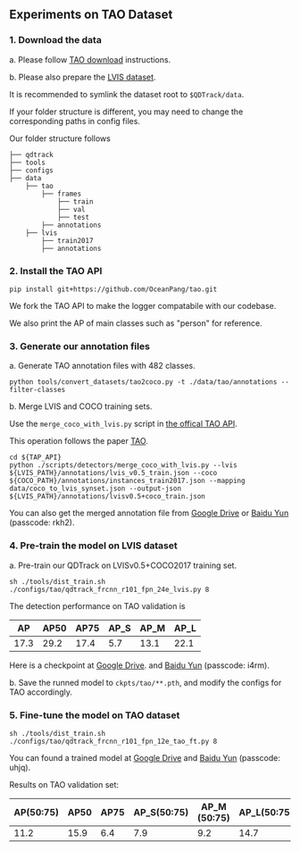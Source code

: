 ## Experiments on TAO Dataset


### 1. Download the data
a. Please follow [TAO download](https://github.com/TAO-Dataset/tao/blob/master/docs/download.md) instructions.

b. Please also prepare the [LVIS dataset](https://www.lvisdataset.org/).

It is recommended to symlink the dataset root to `$QDTrack/data`.

If your folder structure is different, you may need to change the corresponding paths in config files.

Our folder structure follows

```
├── qdtrack
├── tools
├── configs
├── data
    ├── tao
        ├── frames
            ├── train
            ├── val
            ├── test
        ├── annotations
    ├── lvis
        ├── train2017
        ├── annotations    
```

### 2. Install the TAO API

```shell
pip install git+https://github.com/OceanPang/tao.git
```

We fork the TAO API to make the logger compatabile with our codebase. 

We also print the AP of main classes such as "person" for reference. 

### 3. Generate our annotation files

a. Generate TAO annotation files with 482 classes.
```shell
python tools/convert_datasets/tao2coco.py -t ./data/tao/annotations --filter-classes
```

b. Merge LVIS and COCO training sets.

Use the `merge_coco_with_lvis.py` script in [the offical TAO API](https://github.com/TAO-Dataset/tao/blob/master/scripts/detectors/merge_coco_with_lvis.py).

This operation follows the paper [TAO](https://taodataset.org/).

```shell
cd ${TAP_API}
python ./scripts/detectors/merge_coco_with_lvis.py --lvis ${LVIS_PATH}/annotations/lvis_v0.5_train.json --coco ${COCO_PATH}/annotations/instances_train2017.json --mapping data/coco_to_lvis_synset.json --output-json ${LVIS_PATH}/annotations/lvisv0.5+coco_train.json
```

You can also get the merged annotation file from [Google Drive](https://drive.google.com/file/d/1v_q0eWpKgVDMvmjQ8pBKPgHQQ8SLhLx0/view?usp=sharing) or [Baidu Yun](https://pan.baidu.com/s/1XnwJ5FqsA_neV0MSXu42hg) (passcode: rkh2).

### 4. Pre-train the model on LVIS dataset

a. Pre-train our QDTrack on LVISv0.5+COCO2017 training set.

```shell
sh ./tools/dist_train.sh ./configs/tao/qdtrack_frcnn_r101_fpn_24e_lvis.py 8
```

The detection performance on TAO validation is

| AP | AP50 | AP75 | AP_S | AP_M | AP_L |
|----|------|------|------|------|------|
|17.3| 29.2 | 17.4 | 5.7  | 13.1 | 22.1 |

Here is a checkpoint at [Google Drive](https://drive.google.com/file/d/1XYe4BiYbBQIGMSuI5Ht6KXtuCEI4MTY4/view?usp=sharing). and [Baidu Yun](https://pan.baidu.com/s/1P1vMNeHHNgrl0kdV9upfjg) (passcode: i4rm).

b. Save the runned model to `ckpts/tao/**.pth`, and modify the configs for TAO accordingly.


### 5. Fine-tune the model on TAO dataset

```shell
sh ./tools/dist_train.sh ./configs/tao/qdtrack_frcnn_r101_fpn_12e_tao_ft.py 8
```
You can found a trained model at [Google Drive](https://drive.google.com/file/d/1JtZ9UA0-b9LDor1NHtk8A-g83X7-T89X/view?usp=sharing) and [Baidu Yun](https://pan.baidu.com/s/1DxQNu_JgkEpwfjPPVStcEg) (passcode: uhjq).

Results on TAO validation set:

| AP(50:75) | AP50 | AP75 | AP_S(50:75) | AP_M (50:75)| AP_L(50:75) |
|----|------|------|------|------|------|
| 11.2 | 15.9 | 6.4 | 7.9  | 9.2 | 14.7 |